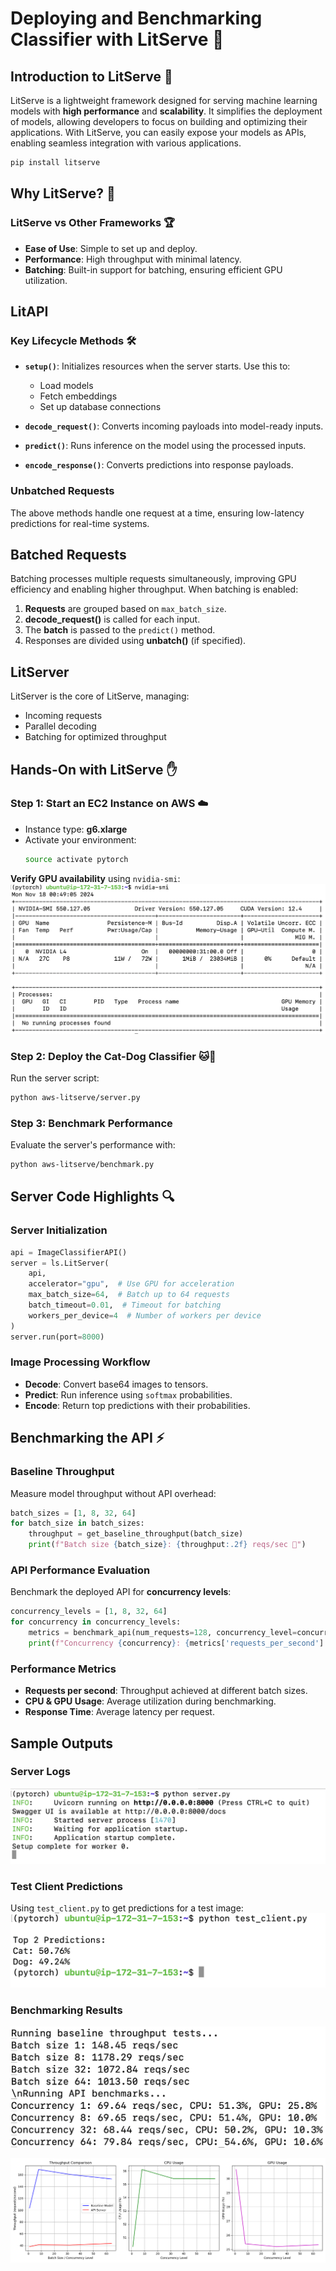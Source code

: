 
# Deploying and Benchmarking Classifier with LitServe 🚀

## Introduction to LitServe 🌟  
LitServe is a lightweight framework designed for serving machine learning models with **high performance** and **scalability**. It simplifies the deployment of models, allowing developers to focus on building and optimizing their applications. With LitServe, you can easily expose your models as APIs, enabling seamless integration with various applications.  

```bash
pip install litserve
```


## Why LitServe? 🤔  

### LitServe vs Other Frameworks 🏆  
- **Ease of Use**: Simple to set up and deploy.  
- **Performance**: High throughput with minimal latency.  
- **Batching**: Built-in support for batching, ensuring efficient GPU utilization.  


## LitAPI 

### Key Lifecycle Methods 🛠 
- **`setup()`**: Initializes resources when the server starts. Use this to:
  - Load models 
  - Fetch embeddings   
  - Set up database connections   

- **`decode_request()`**: Converts incoming payloads into model-ready inputs.  
- **`predict()`**: Runs inference on the model using the processed inputs.  
- **`encode_response()`**: Converts predictions into response payloads.  

### Unbatched Requests   
The above methods handle one request at a time, ensuring low-latency predictions for real-time systems.  

## Batched Requests  

Batching processes multiple requests simultaneously, improving GPU efficiency and enabling higher throughput. When batching is enabled:  
1. **Requests** are grouped based on `max_batch_size`.  
2. **decode_request()** is called for each input.  
3. The **batch** is passed to the `predict()` method.  
4. Responses are divided using **unbatch()** (if specified).  


## LitServer   
LitServer is the core of LitServe, managing:  
- Incoming requests  
- Parallel decoding  
- Batching for optimized throughput  



## Hands-On with LitServe ✋  

### Step 1: Start an EC2 Instance on AWS ☁️  
- Instance type: **g6.xlarge**  
- Activate your environment:  
  ```bash
  source activate pytorch
  ```  

 **Verify GPU availability** using `nvidia-smi`:  
![nvidia-smi](utils/images/nvidia-smi.png)  


### Step 2: Deploy the Cat-Dog Classifier 🐱🐶  
Run the server script:  
```bash
python aws-litserve/server.py
```

### Step 3: Benchmark Performance   
Evaluate the server's performance with:  
```bash
python aws-litserve/benchmark.py
```  


## Server Code Highlights 🔍  

### Server Initialization   
```python
api = ImageClassifierAPI()
server = ls.LitServer(
    api,
    accelerator="gpu",  # Use GPU for acceleration
    max_batch_size=64,  # Batch up to 64 requests
    batch_timeout=0.01,  # Timeout for batching
    workers_per_device=4  # Number of workers per device
)
server.run(port=8000)
```

### Image Processing Workflow  
- **Decode**: Convert base64 images to tensors.  
- **Predict**: Run inference using `softmax` probabilities.  
- **Encode**: Return top predictions with their probabilities.  

## Benchmarking the API ⚡  

### Baseline Throughput  
Measure model throughput without API overhead:  
```python
batch_sizes = [1, 8, 32, 64]
for batch_size in batch_sizes:
    throughput = get_baseline_throughput(batch_size)
    print(f"Batch size {batch_size}: {throughput:.2f} reqs/sec 🚀")
```

### API Performance Evaluation   
Benchmark the deployed API for **concurrency levels**:  
```python
concurrency_levels = [1, 8, 32, 64]
for concurrency in concurrency_levels:
    metrics = benchmark_api(num_requests=128, concurrency_level=concurrency)
    print(f"Concurrency {concurrency}: {metrics['requests_per_second']:.2f} reqs/sec 🏆")
```

### Performance Metrics  
- **Requests per second**: Throughput achieved at different batch sizes.  
- **CPU & GPU Usage**: Average utilization during benchmarking.  
- **Response Time**: Average latency per request.  

## Sample Outputs 

### Server Logs  
![server](utils/images/server1.png)

### Test Client Predictions  
Using `test_client.py` to get predictions for a test image:  
![test-client](utils/images/test_client.png)  

### Benchmarking Results  
![benchmark without batching](utils/images/benchmark1.png)

![benchmark results without batching](utils/images/benchmark_results.png)


